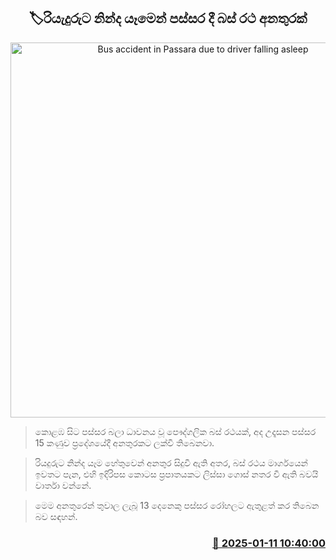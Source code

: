 <p align='center'><b><h2 align='center' title='Bus accident in Passara due to driver falling asleep'>🏷රියැදුරුට නින්ද යෑමෙන් පස්සර දී බස් රථ අනතුරක්</h2></b></p>
<p align='center'><img src='https://helakuru.sgp1.cdn.digitaloceanspaces.com/esana/images/lib/accident-new.jpg' width='600' alt='Bus accident in Passara due to driver falling asleep'></p>

> කොළඹ සිට පස්සර බලා ධාවනය වූ පෞද්ගලික බස් රථයක්, අද උදෑසන පස්සර 15 කණුව ප්‍රදේශයේදී අනතුරකට ලක්වී තිබෙනවා.

> රියදුරුට නින්ද යෑම හේතුවෙන් අනතුර සිදුවී ඇති අතර, බස් රථය මාර්ගයෙන් ඉවතට පැන, එහි ඉදිරිපස කොටස ප්‍රපාතයකට ලිස්සා ගොස් නතර වී ඇති බවයි වාර්තා වන්නේ.

> මෙම අනතුරෙන් තුවාල ලැබූ 13 දෙනෙකු පස්සර රෝහලට ඇතුළත් කර තිබෙන බව සඳහන්.



<h3 align='right'><a href='https://www.helakuru.lk/esana/p/106519/'>📅 2025-01-11 10:40:00</a></h3>
